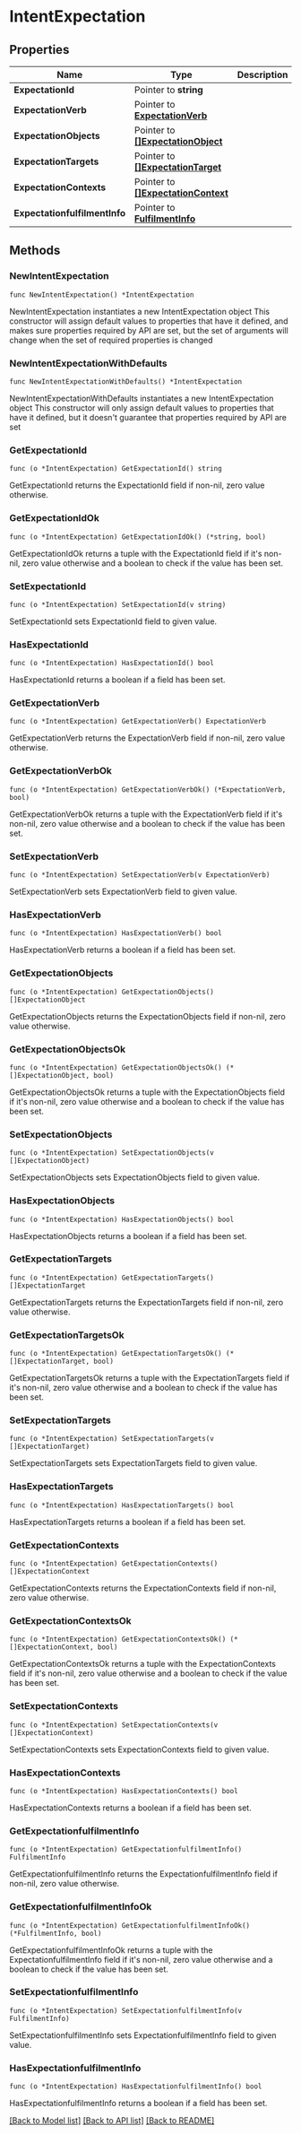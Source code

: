 # IntentExpectation

## Properties

Name | Type | Description | Notes
------------ | ------------- | ------------- | -------------
**ExpectationId** | Pointer to **string** |  | [optional] 
**ExpectationVerb** | Pointer to [**ExpectationVerb**](ExpectationVerb.md) |  | [optional] 
**ExpectationObjects** | Pointer to [**[]ExpectationObject**](ExpectationObject.md) |  | [optional] 
**ExpectationTargets** | Pointer to [**[]ExpectationTarget**](ExpectationTarget.md) |  | [optional] 
**ExpectationContexts** | Pointer to [**[]ExpectationContext**](ExpectationContext.md) |  | [optional] 
**ExpectationfulfilmentInfo** | Pointer to [**FulfilmentInfo**](FulfilmentInfo.md) |  | [optional] 

## Methods

### NewIntentExpectation

`func NewIntentExpectation() *IntentExpectation`

NewIntentExpectation instantiates a new IntentExpectation object
This constructor will assign default values to properties that have it defined,
and makes sure properties required by API are set, but the set of arguments
will change when the set of required properties is changed

### NewIntentExpectationWithDefaults

`func NewIntentExpectationWithDefaults() *IntentExpectation`

NewIntentExpectationWithDefaults instantiates a new IntentExpectation object
This constructor will only assign default values to properties that have it defined,
but it doesn't guarantee that properties required by API are set

### GetExpectationId

`func (o *IntentExpectation) GetExpectationId() string`

GetExpectationId returns the ExpectationId field if non-nil, zero value otherwise.

### GetExpectationIdOk

`func (o *IntentExpectation) GetExpectationIdOk() (*string, bool)`

GetExpectationIdOk returns a tuple with the ExpectationId field if it's non-nil, zero value otherwise
and a boolean to check if the value has been set.

### SetExpectationId

`func (o *IntentExpectation) SetExpectationId(v string)`

SetExpectationId sets ExpectationId field to given value.

### HasExpectationId

`func (o *IntentExpectation) HasExpectationId() bool`

HasExpectationId returns a boolean if a field has been set.

### GetExpectationVerb

`func (o *IntentExpectation) GetExpectationVerb() ExpectationVerb`

GetExpectationVerb returns the ExpectationVerb field if non-nil, zero value otherwise.

### GetExpectationVerbOk

`func (o *IntentExpectation) GetExpectationVerbOk() (*ExpectationVerb, bool)`

GetExpectationVerbOk returns a tuple with the ExpectationVerb field if it's non-nil, zero value otherwise
and a boolean to check if the value has been set.

### SetExpectationVerb

`func (o *IntentExpectation) SetExpectationVerb(v ExpectationVerb)`

SetExpectationVerb sets ExpectationVerb field to given value.

### HasExpectationVerb

`func (o *IntentExpectation) HasExpectationVerb() bool`

HasExpectationVerb returns a boolean if a field has been set.

### GetExpectationObjects

`func (o *IntentExpectation) GetExpectationObjects() []ExpectationObject`

GetExpectationObjects returns the ExpectationObjects field if non-nil, zero value otherwise.

### GetExpectationObjectsOk

`func (o *IntentExpectation) GetExpectationObjectsOk() (*[]ExpectationObject, bool)`

GetExpectationObjectsOk returns a tuple with the ExpectationObjects field if it's non-nil, zero value otherwise
and a boolean to check if the value has been set.

### SetExpectationObjects

`func (o *IntentExpectation) SetExpectationObjects(v []ExpectationObject)`

SetExpectationObjects sets ExpectationObjects field to given value.

### HasExpectationObjects

`func (o *IntentExpectation) HasExpectationObjects() bool`

HasExpectationObjects returns a boolean if a field has been set.

### GetExpectationTargets

`func (o *IntentExpectation) GetExpectationTargets() []ExpectationTarget`

GetExpectationTargets returns the ExpectationTargets field if non-nil, zero value otherwise.

### GetExpectationTargetsOk

`func (o *IntentExpectation) GetExpectationTargetsOk() (*[]ExpectationTarget, bool)`

GetExpectationTargetsOk returns a tuple with the ExpectationTargets field if it's non-nil, zero value otherwise
and a boolean to check if the value has been set.

### SetExpectationTargets

`func (o *IntentExpectation) SetExpectationTargets(v []ExpectationTarget)`

SetExpectationTargets sets ExpectationTargets field to given value.

### HasExpectationTargets

`func (o *IntentExpectation) HasExpectationTargets() bool`

HasExpectationTargets returns a boolean if a field has been set.

### GetExpectationContexts

`func (o *IntentExpectation) GetExpectationContexts() []ExpectationContext`

GetExpectationContexts returns the ExpectationContexts field if non-nil, zero value otherwise.

### GetExpectationContextsOk

`func (o *IntentExpectation) GetExpectationContextsOk() (*[]ExpectationContext, bool)`

GetExpectationContextsOk returns a tuple with the ExpectationContexts field if it's non-nil, zero value otherwise
and a boolean to check if the value has been set.

### SetExpectationContexts

`func (o *IntentExpectation) SetExpectationContexts(v []ExpectationContext)`

SetExpectationContexts sets ExpectationContexts field to given value.

### HasExpectationContexts

`func (o *IntentExpectation) HasExpectationContexts() bool`

HasExpectationContexts returns a boolean if a field has been set.

### GetExpectationfulfilmentInfo

`func (o *IntentExpectation) GetExpectationfulfilmentInfo() FulfilmentInfo`

GetExpectationfulfilmentInfo returns the ExpectationfulfilmentInfo field if non-nil, zero value otherwise.

### GetExpectationfulfilmentInfoOk

`func (o *IntentExpectation) GetExpectationfulfilmentInfoOk() (*FulfilmentInfo, bool)`

GetExpectationfulfilmentInfoOk returns a tuple with the ExpectationfulfilmentInfo field if it's non-nil, zero value otherwise
and a boolean to check if the value has been set.

### SetExpectationfulfilmentInfo

`func (o *IntentExpectation) SetExpectationfulfilmentInfo(v FulfilmentInfo)`

SetExpectationfulfilmentInfo sets ExpectationfulfilmentInfo field to given value.

### HasExpectationfulfilmentInfo

`func (o *IntentExpectation) HasExpectationfulfilmentInfo() bool`

HasExpectationfulfilmentInfo returns a boolean if a field has been set.


[[Back to Model list]](../README.md#documentation-for-models) [[Back to API list]](../README.md#documentation-for-api-endpoints) [[Back to README]](../README.md)


